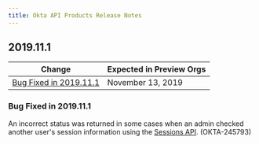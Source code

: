 ```yaml
---
title: Okta API Products Release Notes
---
```


## 2019.11.1

| Change                                            | Expected in Preview Orgs |
| ------------------------------------------------- | ------------------------ |
| [Bug Fixed in 2019.11.1](#bug-fixed-in-2019-11-1) | November 13, 2019        |

### Bug Fixed in 2019.11.1

An incorrect status was returned in some cases when an admin checked another user's session information using the [Sessions API](/docs/reference/api/sessions/). (OKTA-245793)
